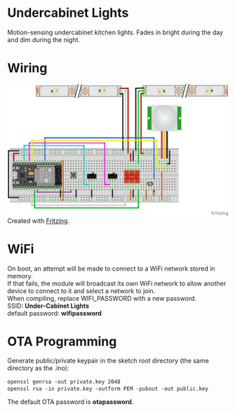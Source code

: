 # Undercabinet Lights

Motion-sensing undercabinet kitchen lights.  Fades in bright during the day and dim during the night.

# Wiring

![breadboard diagram](fritzing/breadboard_diagram.png)  
Created with [Fritzing](https://fritzing.org/).

# WiFi

On boot, an attempt will be made to connect to a WiFi network stored in memory.  
If that fails, the module will broadcast its own WiFi network to allow another device to connect to it and select a network to join.  
When compiling, replace WIFI_PASSWORD with a new password.  
SSID: **Under-Cabinet Lights**  
default password: **wifipassword**  

# OTA Programming

Generate public/private keypair in the sketch root directory (the same directory as the .ino):

```
openssl genrsa -out private.key 2048
openssl rsa -in private.key -outform PEM -pubout -out public.key
```

The default OTA password is **otapassword**.  